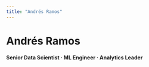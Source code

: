 ```yaml
---
title: "Andrés Ramos"
---
```


# Andrés Ramos
**Senior Data Scientist · ML Engineer · Analytics Leader**  
